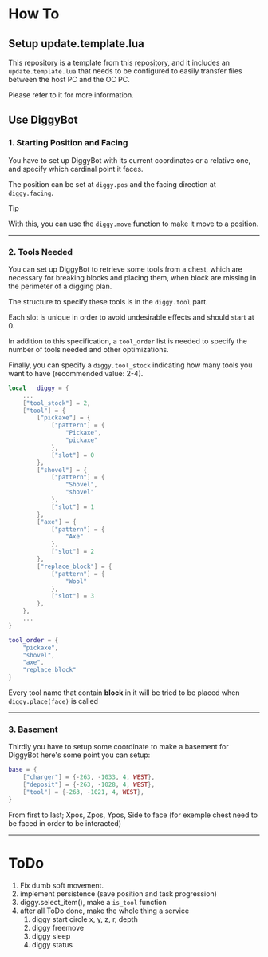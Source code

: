# How To

## Setup update.template.lua

This repository is a template from this
[repository](https://github.com/Pixailz/OpenComputer), and it includes an
`update.template.lua` that needs to be configured to easily transfer files
between the host PC and the OC PC.

Please refer to it for more information.

## Use DiggyBot

### 1. Starting Position and Facing

You have to set up DiggyBot with its current coordinates or a relative one, and
specify which cardinal point it faces.

The position can be set at `diggy.pos` and the facing direction at `diggy.facing`.

> [!TIP]
> With this, you can use the `diggy.move` function to make it move to a position.

---

### 2. Tools Needed

You can set up DiggyBot to retrieve some tools from a chest, which are necessary
for breaking blocks and placing them, when block are missing in the perimeter of
a digging plan.

The structure to specify these tools is in the `diggy.tool` part.

Each slot is unique in order to avoid undesirable effects and should start at 0.

In addition to this specification, a `tool_order` list is needed to specify the
number of tools needed and other optimizations.

Finally, you can specify a `diggy.tool_stock` indicating how many tools you want
to have (recommended value: 2-4).

```lua
local	diggy = {
	...
	["tool_stock"] = 2,
	["tool"] = {
		["pickaxe"] = {
			["pattern"] = {
				"Pickaxe",
				"pickaxe"
			},
			["slot"] = 0
		},
		["shovel"] = {
			["pattern"] = {
				"Shovel",
				"shovel"
			},
			["slot"] = 1
		},
		["axe"] = {
			["pattern"] = {
				"Axe"
			},
			["slot"] = 2
		},
		["replace_block"] = {
			["pattern"] = {
				"Wool"
			},
			["slot"] = 3
		},
	},
	...
}

tool_order = {
	"pickaxe",
	"shovel",
	"axe",
	"replace_block"
}
```

Every tool name that contain **block** in it will be tried to be placed when
`diggy.place(face)` is called

---

### 3. Basement

Thirdly you have to setup some coordinate to make a basement for DiggyBot
here's some point you can setup:

```lua
base = {
	["charger"] = {-263, -1033, 4, WEST},
	["deposit"] = {-263, -1028, 4, WEST},
	["tool"] = {-263, -1021, 4, WEST},
}
```

From first to last; Xpos, Zpos, Ypos, Side to face (for exemple chest need to be
faced in order to be interacted)

---

# ToDo

1. Fix dumb soft movement.
1. implement persistence (save position and task progression)
1. diggy.select_item(), make a `is_tool` function
1. after all ToDo done, make the whole thing a service
   1. diggy start circle x, y, z, r, depth
   2. diggy freemove
   3. diggy sleep
   4. diggy status
